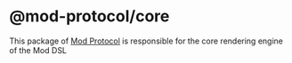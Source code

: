 # @mod-protocol/core

This package of [Mod Protocol](https://github.com/mod-protocol/mod) is responsible for the core rendering engine of the Mod DSL
